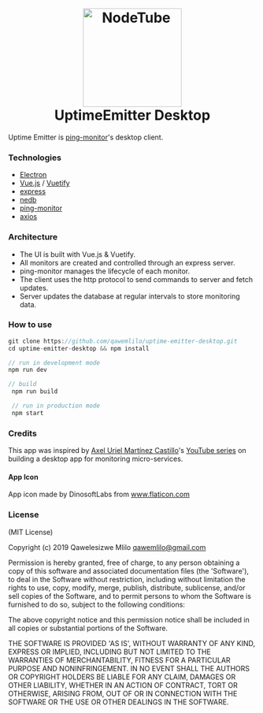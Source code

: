 
<h1 align="center">
  <a href="https://github.com/qawemlilo/uptime-emitter-desktop"><img src="https://raw.githubusercontent.com/qawemlilo/https://github.com/qawemlilo/uptime-emitter-desktop/master/app/public/icons/png/512x512.png" alt="NodeTube" width="200"></a>
  <br>
  UptimeEmitter Desktop
  <br>
</h1>

Uptime Emitter is [ping-monitor](https://github.com/qawemlilo/ping-monitor)'s desktop client.

### Technologies

  - [Electron](https://electronjs.org/)
  - [Vue.js](https://vuejs.org) / [Vuetify](https://vuetifyjs.com/en/)
  - [express](https://expressjs.com/)
  - [nedb](https://github.com/louischatriot/nedb)
  - [ping-monitor](https://github.com/qawemlilo/ping-monitor)
  - [axios](https://github.com/axios/axios)


### Architecture

  - The UI is built with Vue.js & Vuetify.
  - All monitors are created and controlled through an express server.
  - ping-monitor manages the lifecycle of each monitor.
  - The client uses the http protocol to send commands to server and fetch updates.  
  - Server updates the database at regular intervals to store monitoring data.


### How to use
```javascript
git clone https://github.com/qawemlilo/uptime-emitter-desktop.git
cd uptime-emitter-desktop && npm install

// run in development mode
npm run dev

// build
 npm run build

 // run in production mode
 npm start
```


### Credits

This app was inspired by [Axel Uriel Martínez Castillo](https://github.com/ackzell)'s [YouTube series](https://www.youtube.com/watch?v=dWGekDUJG1g&list=PLmJs3lfUmCdT9MyG60Oo6HM7xAn79vwZ0) on building a desktop app for monitoring micro-services.


#### App Icon
App icon made by DinosoftLabs from www.flaticon.com


### License

(MIT License)

Copyright (c) 2019 Qawelesizwe Mlilo <qawemlilo@gmail.com>

Permission is hereby granted, free of charge, to any person obtaining a copy of this software and associated documentation files (the 'Software'), to deal in the Software without restriction, including without limitation the rights to use, copy, modify, merge, publish, distribute, sublicense, and/or sell copies of the Software, and to permit persons to whom the Software is furnished to do so, subject to the following conditions:

The above copyright notice and this permission notice shall be included in all copies or substantial portions of the Software.

THE SOFTWARE IS PROVIDED 'AS IS', WITHOUT WARRANTY OF ANY KIND, EXPRESS OR IMPLIED, INCLUDING BUT NOT LIMITED TO THE WARRANTIES OF MERCHANTABILITY, FITNESS FOR A PARTICULAR PURPOSE AND NONINFRINGEMENT. IN NO EVENT SHALL THE AUTHORS OR COPYRIGHT HOLDERS BE LIABLE FOR ANY CLAIM, DAMAGES OR OTHER LIABILITY, WHETHER IN AN ACTION OF CONTRACT, TORT OR OTHERWISE, ARISING FROM, OUT OF OR IN CONNECTION WITH THE SOFTWARE OR THE USE OR OTHER DEALINGS IN THE SOFTWARE.
